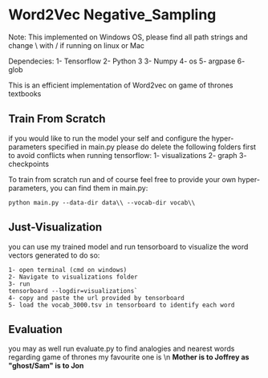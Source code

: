 # Word2Vec Negative_Sampling

Note: This implemented on Windows OS, please find all path strings and change \\ with / if running on linux or Mac

Dependecies:
1- Tensorflow
2- Python 3
3- Numpy
4- os
5- argpase
6- glob


This is an efficient implementation of Word2vec on game of thrones textbooks

## Train From Scratch
if you would like to run the model your self and configure the hyper-parameters specified in main.py please do delete the following folders first to avoid conflicts when running tensorflow:
1- visualizations
2- graph
3- checkpoints

To train from scratch run and of course feel free to provide your own hyper-parameters, you can find them in main.py:
```
python main.py --data-dir data\\ --vocab-dir vocab\\
```

## Just-Visualization
you can use my trained model and run tensorboard to visualize the word vectors generated to do so:

```
1- open terminal (cmd on windows) 
2- Navigate to visualizations folder
3- run
tensorboard --logdir=visualizations`
4- copy and paste the url provided by tensorboard
5- load the vocab_3000.tsv in tensorboard to identify each word

```

## Evaluation
you may as well run evaluate.py to find analogies and nearest words regarding game of thrones
my favourite one is \n
**Mother is to Joffrey as "ghost/Sam" is to Jon**

